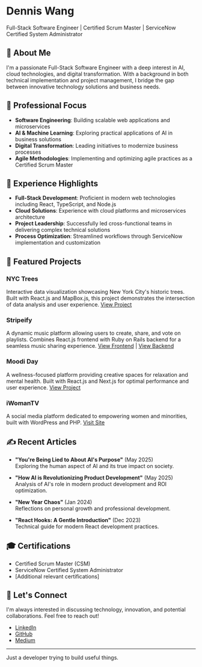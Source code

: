 # Dennis Wang

Full-Stack Software Engineer | Certified Scrum Master | ServiceNow Certified System Administrator

## 👋 About Me

I'm a passionate Full-Stack Software Engineer with a deep interest in AI, cloud technologies, and digital transformation. With a background in both technical implementation and project management, I bridge the gap between innovative technology solutions and business needs.

## 🎯 Professional Focus

- **Software Engineering**: Building scalable web applications and microservices
- **AI & Machine Learning**: Exploring practical applications of AI in business solutions
- **Digital Transformation**: Leading initiatives to modernize business processes
- **Agile Methodologies**: Implementing and optimizing agile practices as a Certified Scrum Master

## 💼 Experience Highlights

- **Full-Stack Development**: Proficient in modern web technologies including React, TypeScript, and Node.js
- **Cloud Solutions**: Experience with cloud platforms and microservices architecture
- **Project Leadership**: Successfully led cross-functional teams in delivering complex technical solutions
- **Process Optimization**: Streamlined workflows through ServiceNow implementation and customization

## 🚀 Featured Projects

### NYC Trees
Interactive data visualization showcasing New York City's historic trees. Built with React.js and MapBox.js, this project demonstrates the intersection of data analysis and user experience.
[View Project](https://scintillating-pasca-0fd429.netlify.app/)

### Stripeify
A dynamic music platform allowing users to create, share, and vote on playlists. Combines React.js frontend with Ruby on Rails backend for a seamless music sharing experience.
[View Frontend](https://github.com/dwang0816/Stripeify-Frontend) | [View Backend](https://github.com/dwang0816/stripeify-backend)

### Moodi Day
A wellness-focused platform providing creative spaces for relaxation and mental health. Built with React.js and Next.js for optimal performance and user experience.
[View Project](https://deploy--stunning-semolina-2fbfd2.netlify.app/)

### iWomanTV
A social media platform dedicated to empowering women and minorities, built with WordPress and PHP.
[Visit Site](https://iwoman.tv/)

## ✍️ Recent Articles

- **"You're Being Lied to About AI's Purpose"** (May 2025)  
  Exploring the human aspect of AI and its true impact on society.

- **"How AI is Revolutionizing Product Development"** (May 2025)  
  Analysis of AI's role in modern product development and ROI optimization.

- **"New Year Chaos"** (Jan 2024)  
  Reflections on personal growth and professional development.

- **"React Hooks: A Gentle Introduction"** (Dec 2023)  
  Technical guide for modern React development practices.

## 🎓 Certifications

- Certified Scrum Master (CSM)
- ServiceNow Certified System Administrator
- [Additional relevant certifications]

## 🤝 Let's Connect

I'm always interested in discussing technology, innovation, and potential collaborations. Feel free to reach out!

- [LinkedIn](https://www.linkedin.com/in/dennis-wang-b2a99370/)
- [GitHub](https://github.com/dwang0816)
- [Medium](https://medium.com/@dwang0816)

---
Just a developer trying to build useful things.
